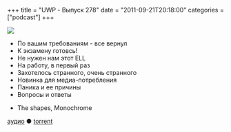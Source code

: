 +++
title = "UWP - Выпуск 278"
date = "2011-09-21T20:18:00"
categories = ["podcast"]
+++

![](https://podcast.umputun.com/images/uwp/uwp278.jpg)


- По вашим требованиям - все вернул
- К экзамену готовсь!
- Не нужен нам этот ELL
- На работу, в первый раз
- Захотелось странного, очень странного
- Новинка для медиа-потребления
- Паника и ее причины
- Вопросы и ответы

* Тhe shapes, Мonochrome

[аудио](http://archive.rucast.net/uwp/media/ump_podcast278.mp3) ● [torrent](http://archive.rucast.net/uwp/media/ump_podcast278.mp3.torrent)


<audio src="http://archive.rucast.net/uwp/media/ump_podcast278.mp3" preload="none">